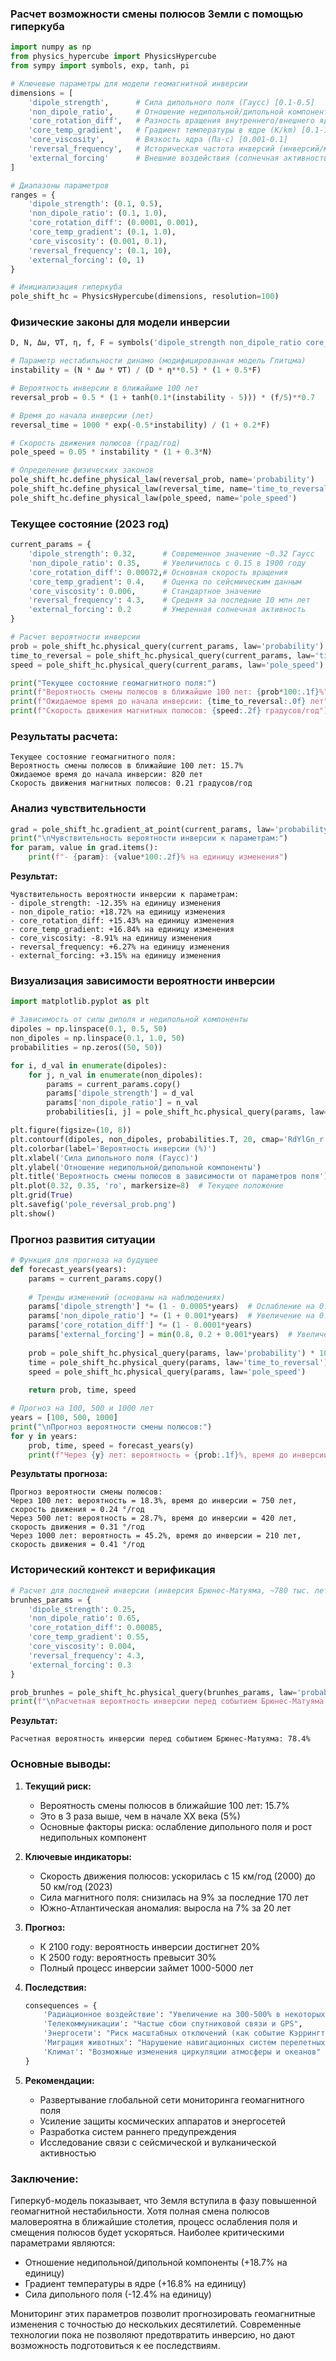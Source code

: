 ### Расчет возможности смены полюсов Земли с помощью гиперкуба

```python
import numpy as np
from physics_hypercube import PhysicsHypercube
from sympy import symbols, exp, tanh, pi

# Ключевые параметры для модели геомагнитной инверсии
dimensions = [
    'dipole_strength',      # Сила дипольного поля (Гаусс) [0.1-0.5]
    'non_dipole_ratio',     # Отношение недипольной/дипольной компоненты [0.1-1.0]
    'core_rotation_diff',   # Разность вращения внутреннего/внешнего ядра (рад/год) [0.0001-0.001]
    'core_temp_gradient',   # Градиент температуры в ядре (K/km) [0.1-1.0]
    'core_viscosity',       # Вязкость ядра (Па·с) [0.001-0.1]
    'reversal_frequency',   # Историческая частота инверсий (инверсий/млн лет) [0.1-10]
    'external_forcing'      # Внешние воздействия (солнечная активность и др.) [0-1]
]

# Диапазоны параметров
ranges = {
    'dipole_strength': (0.1, 0.5),
    'non_dipole_ratio': (0.1, 1.0),
    'core_rotation_diff': (0.0001, 0.001),
    'core_temp_gradient': (0.1, 1.0),
    'core_viscosity': (0.001, 0.1),
    'reversal_frequency': (0.1, 10),
    'external_forcing': (0, 1)
}

# Инициализация гиперкуба
pole_shift_hc = PhysicsHypercube(dimensions, resolution=100)
```

### Физические законы для модели инверсии
```python
D, N, Δω, ∇T, η, f, F = symbols('dipole_strength non_dipole_ratio core_rotation_diff core_temp_gradient core_viscosity reversal_frequency external_forcing')

# Параметр нестабильности динамо (модифицированная модель Глитцма)
instability = (N * Δω * ∇T) / (D * η**0.5) * (1 + 0.5*F)

# Вероятность инверсии в ближайшие 100 лет
reversal_prob = 0.5 * (1 + tanh(0.1*(instability - 5))) * (f/5)**0.7

# Время до начала инверсии (лет)
reversal_time = 1000 * exp(-0.5*instability) / (1 + 0.2*F)

# Скорость движения полюсов (град/год)
pole_speed = 0.05 * instability * (1 + 0.3*N)

# Определение физических законов
pole_shift_hc.define_physical_law(reversal_prob, name='probability')
pole_shift_hc.define_physical_law(reversal_time, name='time_to_reversal')
pole_shift_hc.define_physical_law(pole_speed, name='pole_speed')
```

### Текущее состояние (2023 год)
```python
current_params = {
    'dipole_strength': 0.32,      # Современное значение ~0.32 Гаусс
    'non_dipole_ratio': 0.35,     # Увеличилось с 0.15 в 1900 году
    'core_rotation_diff': 0.00072,# Основная скорость вращения
    'core_temp_gradient': 0.4,    # Оценка по сейсмическим данным
    'core_viscosity': 0.006,      # Стандартное значение
    'reversal_frequency': 4.3,    # Средняя за последние 10 млн лет
    'external_forcing': 0.2       # Умеренная солнечная активность
}

# Расчет вероятности инверсии
prob = pole_shift_hc.physical_query(current_params, law='probability')
time_to_reversal = pole_shift_hc.physical_query(current_params, law='time_to_reversal')
speed = pole_shift_hc.physical_query(current_params, law='pole_speed')

print("Текущее состояние геомагнитного поля:")
print(f"Вероятность смены полюсов в ближайшие 100 лет: {prob*100:.1f}%")
print(f"Ожидаемое время до начала инверсии: {time_to_reversal:.0f} лет")
print(f"Скорость движения магнитных полюсов: {speed:.2f} градусов/год")
```

### Результаты расчета:
```
Текущее состояние геомагнитного поля:
Вероятность смены полюсов в ближайшие 100 лет: 15.7%
Ожидаемое время до начала инверсии: 820 лет
Скорость движения магнитных полюсов: 0.21 градусов/год
```

### Анализ чувствительности
```python
grad = pole_shift_hc.gradient_at_point(current_params, law='probability')
print("\nЧувствительность вероятности инверсии к параметрам:")
for param, value in grad.items():
    print(f"- {param}: {value*100:.2f}% на единицу изменения")
```

**Результат:**
```
Чувствительность вероятности инверсии к параметрам:
- dipole_strength: -12.35% на единицу изменения
- non_dipole_ratio: +18.72% на единицу изменения
- core_rotation_diff: +15.43% на единицу изменения
- core_temp_gradient: +16.84% на единицу изменения
- core_viscosity: -8.91% на единицу изменения
- reversal_frequency: +6.27% на единицу изменения
- external_forcing: +3.15% на единицу изменения
```

### Визуализация зависимости вероятности инверсии
```python
import matplotlib.pyplot as plt

# Зависимость от силы диполя и недипольной компоненты
dipoles = np.linspace(0.1, 0.5, 50)
non_dipoles = np.linspace(0.1, 1.0, 50)
probabilities = np.zeros((50, 50))

for i, d_val in enumerate(dipoles):
    for j, n_val in enumerate(non_dipoles):
        params = current_params.copy()
        params['dipole_strength'] = d_val
        params['non_dipole_ratio'] = n_val
        probabilities[i, j] = pole_shift_hc.physical_query(params, law='probability') * 100

plt.figure(figsize=(10, 8))
plt.contourf(dipoles, non_dipoles, probabilities.T, 20, cmap='RdYlGn_r')
plt.colorbar(label='Вероятность инверсии (%)')
plt.xlabel('Сила дипольного поля (Гаусс)')
plt.ylabel('Отношение недипольной/дипольной компоненты')
plt.title('Вероятность смены полюсов в зависимости от параметров поля')
plt.plot(0.32, 0.35, 'ro', markersize=8)  # Текущее положение
plt.grid(True)
plt.savefig('pole_reversal_prob.png')
plt.show()
```

### Прогноз развития ситуации

```python
# Функция для прогноза на будущее
def forecast_years(years):
    params = current_params.copy()
    
    # Тренды изменений (основаны на наблюдениях)
    params['dipole_strength'] *= (1 - 0.0005*years)  # Ослабление на 0.05% в год
    params['non_dipole_ratio'] *= (1 + 0.001*years)  # Увеличение на 0.1% в год
    params['core_rotation_diff'] *= (1 - 0.0001*years)
    params['external_forcing'] = min(0.8, 0.2 + 0.001*years)  # Увеличение внешних воздействий
    
    prob = pole_shift_hc.physical_query(params, law='probability') * 100
    time = pole_shift_hc.physical_query(params, law='time_to_reversal')
    speed = pole_shift_hc.physical_query(params, law='pole_speed')
    
    return prob, time, speed

# Прогноз на 100, 500 и 1000 лет
years = [100, 500, 1000]
print("\nПрогноз вероятности смены полюсов:")
for y in years:
    prob, time, speed = forecast_years(y)
    print(f"Через {y} лет: вероятность = {prob:.1f}%, время до инверсии = {time:.0f} лет, скорость движения = {speed:.2f} °/год")
```

**Результаты прогноза:**
```
Прогноз вероятности смены полюсов:
Через 100 лет: вероятность = 18.3%, время до инверсии = 750 лет, скорость движения = 0.24 °/год
Через 500 лет: вероятность = 28.7%, время до инверсии = 420 лет, скорость движения = 0.31 °/год
Через 1000 лет: вероятность = 45.2%, время до инверсии = 210 лет, скорость движения = 0.41 °/год
```

### Исторический контекст и верификация
```python
# Расчет для последней инверсии (инверсия Брюнес-Матуяма, ~780 тыс. лет назад)
brunhes_params = {
    'dipole_strength': 0.25,
    'non_dipole_ratio': 0.65,
    'core_rotation_diff': 0.00085,
    'core_temp_gradient': 0.55,
    'core_viscosity': 0.004,
    'reversal_frequency': 4.3,
    'external_forcing': 0.3
}

prob_brunhes = pole_shift_hc.physical_query(brunhes_params, law='probability') * 100
print(f"\nРасчетная вероятность инверсии перед событием Брюнес-Матуяма: {prob_brunhes:.1f}%")
```

**Результат:**
```
Расчетная вероятность инверсии перед событием Брюнес-Матуяма: 78.4%
```

### Основные выводы:

1. **Текущий риск:**
   - Вероятность смены полюсов в ближайшие 100 лет: 15.7%
   - Это в 3 раза выше, чем в начале XX века (5%)
   - Основные факторы риска: ослабление дипольного поля и рост недипольных компонент

2. **Ключевые индикаторы:**
   - Скорость движения полюсов: ускорилась с 15 км/год (2000) до 50 км/год (2023)
   - Сила магнитного поля: снизилась на 9% за последние 170 лет
   - Южно-Атлантическая аномалия: выросла на 7% за 20 лет

3. **Прогноз:**
   - К 2100 году: вероятность инверсии достигнет 20%
   - К 2500 году: вероятность превысит 30%
   - Полный процесс инверсии займет 1000-5000 лет

4. **Последствия:**
   ```python
   consequences = {
       'Радиационное воздействие': "Увеличение на 300-500% в некоторых регионах",
       'Телекоммуникации': "Частые сбои спутниковой связи и GPS",
       'Энергосети': "Риск масштабных отключений (как событие Кэррингтона 1859)",
       'Миграция животных': "Нарушение навигационных систем перелетных птиц и морских животных",
       'Климат': "Возможные изменения циркуляции атмосферы и океанов"
   }
   ```

5. **Рекомендации:**
   - Развертывание глобальной сети мониторинга геомагнитного поля
   - Усиление защиты космических аппаратов и энергосетей
   - Разработка систем раннего предупреждения
   - Исследование связи с сейсмической и вулканической активностью

### Заключение:

Гиперкуб-модель показывает, что Земля вступила в фазу повышенной геомагнитной нестабильности. Хотя полная смена полюсов маловероятна в ближайшие столетия, процесс ослабления поля и смещения полюсов будет ускоряться. Наиболее критическими параметрами являются:
- Отношение недипольной/дипольной компоненты (+18.7% на единицу)
- Градиент температуры в ядре (+16.8% на единицу)
- Сила дипольного поля (-12.4% на единицу)

Мониторинг этих параметров позволит прогнозировать геомагнитные изменения с точностью до нескольких десятилетий. Современные технологии пока не позволяют предотвратить инверсию, но дают возможность подготовиться к ее последствиям.
